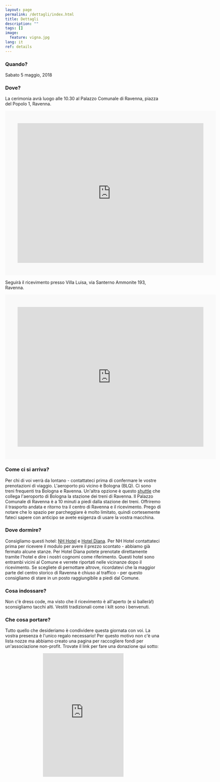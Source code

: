 ```yaml
---
layout: page
permalink: /dettagli/index.html
title: Dettagli
description: ""
tags: []
image:
  feature: vigna.jpg
lang: it
ref: details
---
```



### Quando?   

Sabato 5 maggio, 2018

### Dove?   

La cerimonia avrà luogo alle 10.30 al Palazzo Comunale di Ravenna, piazza del Popolo 1, Ravenna.
<div class="google-maps">
    <iframe src="https://www.google.com/maps/embed?pb=!1m14!1m8!1m3!1d552718.9721252556!2d11.811229583592342!3d44.43532089113919!3m2!1i1024!2i768!4f13.1!3m3!1m2!1s0x0%3A0xbe4eda259187bc7b!2sComune+di+Ravenna!5e0!3m2!1sen!2suk!4v1487937797713" width="600" height="450" frameborder="0" style="border:40px solid #f9f9f9" allowfullscreen></iframe>
</div>  
   
Seguirà il ricevimento presso Villa Luisa, via Santerno Ammonite 193, Ravenna. 
<div class="google-maps">
    <iframe src="https://www.google.com/maps/embed?pb=!1m18!1m12!1m3!1d11393.051153778155!2d12.06609052031141!3d44.4482824200331!2m3!1f0!2f0!3f0!3m2!1i1024!2i768!4f13.1!3m3!1m2!1s0x477e0726cc087ee7%3A0xcd71323400c1ad51!2sVia+Santerno+Ammonite%2C+193%2C+48124+Ravenna+RA!5e0!3m2!1sen!2sit!4v1495557784304" width="600" height="450" frameborder="0" style="border:40px solid #f9f9f9" allowfullscreen></iframe>
</div>


### Come ci si arriva?   
Per chi di voi verrà da lontano - contattateci prima di confermare le vostre prenotazioni di viaggio. L'aeroporto più vicino è Bologna (BLQ). Ci sono treni frequenti tra Bologna e Ravenna. Un'altra opzione è questo [shuttle](http://www.shuttlecrab.it/) che collega l'aeroporto di Bologna la stazione dei treni di Ravenna. Il Palazzo Comunale di Ravenna è a 10 minuti a piedi dalla stazione dei treni. Offriremo il trasporto andata e ritorno tra il centro di Ravenna e il ricevimento. Prego di notare che lo spazio per parcheggiare è molto limitato, quindi cortesemente fateci sapere con anticipo se avete esigenza di usare la vostra macchina.    

### Dove dormire?  
Consigliamo questi hotel: [NH Hotel](https://www.nh-hotels.com/hotel/nh-ravenna) e [Hotel Diana](http://www.hoteldiana.ra.it/). Per NH Hotel contattateci prima per ricevere il modulo per avere il prezzo scontato - abbiamo già fermato alcune stanze. Per Hotel Diana potete prenotate direttamente tramite l'hotel e dire i nostri cognomi come riferimento. Questi hotel sono entrambi vicini al Comune e verrete riportati nelle vicinanze dopo il ricevimento. Se scegliete di pernottare altrove, ricordatevi che la maggior parte del centro storico di Ravenna è chiuso al traffico - per questo consigliamo di stare in un posto raggiungibile a piedi dal Comune.

### Cosa indossare?   
Non c'è dress code, ma visto che il ricevimento è all'aperto (e si ballerà!) sconsigliamo tacchi alti. Vestiti tradizionali come i kilt sono i benvenuti.

### Che cosa portare?
Tutto quello che desideriamo è condividere questa giornata con voi. La vostra presenza è l'unico regalo necessario! Per questo motivo non c'è una lista nozze ma abbiamo creato una pagina per raccogliere fondi per un'associazione non-profit. Trovate il link per fare una donazione qui sotto:   
<div align="center">
<iframe src="https://www.youcaring.com/fundraiser-widget.aspx?frid=766405" width="260" height="398" frameborder="0"></iframe>
</div>

